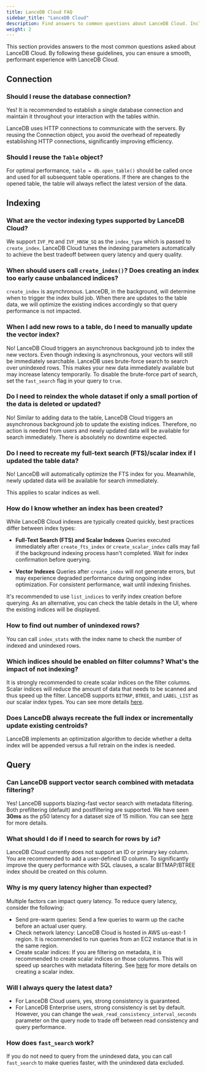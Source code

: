 ```yaml
---
title: LanceDB Cloud FAQ 
sidebar_title: "LanceDB Cloud"
description: Find answers to common questions about LanceDB Cloud. Includes setup, usage, pricing, and best practices for cloud-based vector database deployment.
weight: 2
---
```


This section provides answers to the most common questions asked about LanceDB Cloud. By following these guidelines, you can ensure a smooth, performant experience with LanceDB Cloud.

## Connection

### Should I reuse the database connection?
Yes! It is recommended to establish a single database connection and maintain 
it throughout your interaction with the tables within.

LanceDB uses HTTP connections to communicate with the servers. By reusing the Connection object, you avoid the overhead of repeatedly establishing HTTP connections, significantly improving efficiency.

### Should I reuse the `Table` object?
For optimal performance, `table = db.open_table()` should be called once and used for all subsequent table operations. 
If there are changes to the opened table, the table will always reflect the latest version of the data.

## Indexing

### What are the vector indexing types supported by LanceDB Cloud?
We support `IVF_PQ` and `IVF_HNSW_SQ` as the `index_type` which is passed to `create_index`. 
LanceDB Cloud tunes the indexing parameters automatically to achieve the best tradeoff 
between query latency and query quality.

### When should users call `create_index()`? Does creating an index too early cause unbalanced indices?
`create_index` is asynchronous. LanceDB, in the background, will determine when to 
trigger the index build job. When there are updates to the table data, we will optimize 
the existing indices accordingly so that query performance is not impacted.

### When I add new rows to a table, do I need to manually update the vector index?
No! LanceDB Cloud triggers an asynchronous background job to index the new vectors.
Even though indexing is asynchronous, your vectors will still be immediately searchable.
LanceDB uses brute-force search to search over unindexed rows. This makes your new data 
immediately available but may increase latency temporarily. 
To disable the brute-force part of search, set the `fast_search` flag in your query to `true`.

### Do I need to reindex the whole dataset if only a small portion of the data is deleted or updated?
No! Similar to adding data to the table, LanceDB Cloud triggers an asynchronous background 
job to update the existing indices. Therefore, no action is needed from users and newly updated 
data will be available for search immediately. There is absolutely no downtime expected.

### Do I need to recreate my full-text search (FTS)/scalar index if I updated the table data?
No! LanceDB will automatically optimize the FTS index for you. Meanwhile, newly updated
data will be available for search immediately. 

This applies to scalar indices as well.

### How do I know whether an index has been created?
While LanceDB Cloud indexes are typically created quickly, best practices differ 
between index types:

- **Full-Text Search (FTS) and Scalar Indexes**
  Queries executed immediately after `create_fts_index` or `create_scalar_index` calls 
  may fail if the background indexing process hasn't completed. 
  Wait for index confirmation before querying.

- **Vector Indexes**
  Queries after `create_index` will not generate errors, 
  but may experience degraded performance during ongoing index optimization. 
  For consistent performance, wait until indexing finishes.

It's recommended to use `list_indices` to verify index creation before querying. As an alternative, you can check the table details 
in the UI, where the existing indices will be displayed.

### How to find out number of unindexed rows?
You can call `index_stats` with the index name to check the number of
indexed and unindexed rows.

### Which indices should be enabled on filter columns? What's the impact of not indexing?
It is strongly recommended to create scalar indices on the filter columns. Scalar indices
will reduce the amount of data that needs to be scanned and thus speed up the filter.
LanceDB supports `BITMAP`, `BTREE`, and `LABEL_LIST` as our scalar index types. You 
can see more details [here](/core/index#scalar-index).

### Does LanceDB always recreate the full index or incrementally update existing centroids?
LanceDB implements an optimization algorithm to decide whether a delta index will be 
appended versus a full retrain on the index is needed.

## Query

### Can LanceDB support vector search combined with metadata filtering?
Yes! LanceDB supports blazing-fast vector search with metadata filtering. Both
prefiltering (default) and postfiltering are supported. 
We have seen **30ms** as the p50 latency for a dataset size of 15 million. 
You can see [here](/core/filtering) for more details.

### What should I do if I need to search for rows by `id`?
LanceDB Cloud currently does not support an ID or primary key column. You are recommended to add a user-defined ID column. To significantly improve the query performance with SQL clauses, a scalar BITMAP/BTREE index should be created on this column.

### Why is my query latency higher than expected?
Multiple factors can impact query latency. To reduce query latency, consider the 
following: 

- Send pre-warm queries: Send a few queries to warm up the cache before 
  an actual user query. 
- Check network latency: LanceDB Cloud is hosted in AWS us-east-1 region. 
  It is recommended to run queries from an EC2 instance that is in the same region. 
- Create scalar indices: If you are filtering on metadata, it is recommended to 
  create scalar indices on those columns. This will speed up searches with metadata filtering. 
  See [here](/core/index#scalar-index) for more details on creating a scalar index.

### Will I always query the latest data?
- For LanceDB Cloud users, yes, strong consistency is guaranteed. 
- For LanceDB Enterprise users, strong consistency is set by default. However, you can 
  change the `weak_read_consistency_interval_seconds` parameter on the query node to trade off
  between read consistency and query performance.

### How does `fast_search` work?
If you do not need to query from the unindexed data, you can call `fast_search` to 
make queries faster, with the unindexed data excluded.